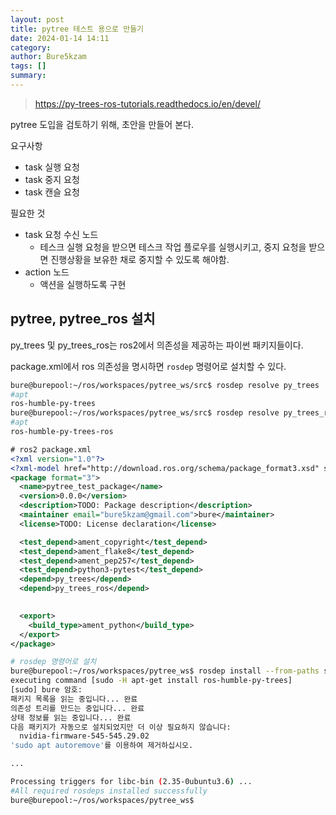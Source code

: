 ```yaml
---
layout: post
title: pytree 테스트 용으로 만들기
date: 2024-01-14 14:11
category: 
author: Bure5kzam
tags: []
summary: 
---
```


> https://py-trees-ros-tutorials.readthedocs.io/en/devel/


pytree 도입을 검토하기 위해, 초안을 만들어 본다.

<!-- 시간 활용을 위해 회사에서 구현해야할 작업을 구현하는 것을 목표로 한다. -->

<!-- 실제 요구사항은 여러 테스크들을 구현할 수 있는 인터페이스를 정의해야 하지만, pytree의 동작 방식에 대한 감을 잡아야 여부를 확인할 수 있을 것 같다. -->


요구사항

- task 실행 요청
- task 중지 요청
- task 캔슬 요청

필요한 것

- task 요청 수신 노드
    - 테스크 실행 요청을 받으면 테스크 작업 플로우를 실행시키고, 중지 요청을 받으면 진행상황을 보유한 채로 중지할 수 있도록 해야함.
- action 노드
    - 액션을 실행하도록 구현

## pytree, pytree_ros 설치

py_trees 및 py_trees_ros는 ros2에서 의존성을 제공하는 파이썬 패키지들이다.

package.xml에서 ros 의존성을 명시하면 `rosdep` 명령어로 설치할 수 있다.

```bash
bure@burepool:~/ros/workspaces/pytree_ws/src$ rosdep resolve py_trees
#apt
ros-humble-py-trees
bure@burepool:~/ros/workspaces/pytree_ws/src$ rosdep resolve py_trees_ros
#apt
ros-humble-py-trees-ros
```

```xml
# ros2 package.xml
<?xml version="1.0"?>
<?xml-model href="http://download.ros.org/schema/package_format3.xsd" schematypens="http://www.w3.org/2001/XMLSchema"?>
<package format="3">
  <name>pytree_test_package</name>
  <version>0.0.0</version>
  <description>TODO: Package description</description>
  <maintainer email="bure5kzam@gmail.com">bure</maintainer>
  <license>TODO: License declaration</license>

  <test_depend>ament_copyright</test_depend>
  <test_depend>ament_flake8</test_depend>
  <test_depend>ament_pep257</test_depend>
  <test_depend>python3-pytest</test_depend>
  <depend>py_trees</depend>
  <depend>py_trees_ros</depend>
  

  <export>
    <build_type>ament_python</build_type>
  </export>
</package>

```

```bash
# rosdep 명령어로 설치
bure@burepool:~/ros/workspaces/pytree_ws$ rosdep install --from-paths src --ignore-src
executing command [sudo -H apt-get install ros-humble-py-trees]
[sudo] bure 암호: 
패키지 목록을 읽는 중입니다... 완료
의존성 트리를 만드는 중입니다... 완료
상태 정보를 읽는 중입니다... 완료        
다음 패키지가 자동으로 설치되었지만 더 이상 필요하지 않습니다:
  nvidia-firmware-545-545.29.02
'sudo apt autoremove'를 이용하여 제거하십시오.

...

Processing triggers for libc-bin (2.35-0ubuntu3.6) ...
#All required rosdeps installed successfully
bure@burepool:~/ros/workspaces/pytree_ws$ 
```
